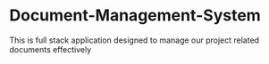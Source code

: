 # Document-Management-System
This is full stack application designed to manage our project related documents effectively
